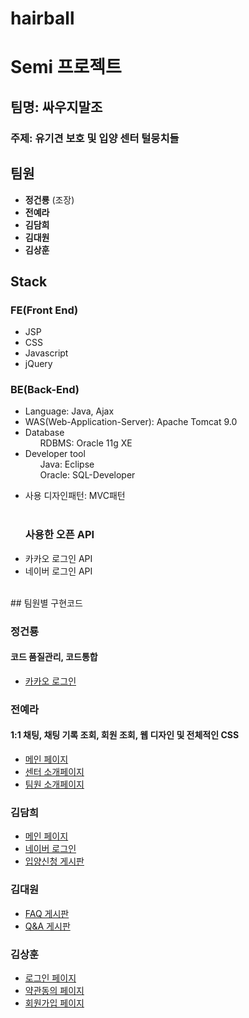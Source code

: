 # hairball
# Semi 프로젝트
## 팀명: 싸우지말조
### 주제: 유기견 보호 및 입양 센터 털뭉치들

  ## 팀원
<ul>
  <li><b>정건룡</b> (조장)</li>
  <li><b>전예라</b></li>
  <li><b>김담희</b></li>
  <li><b>김대원</b></li>
  <li><b>김상훈</b></li>
</ul>

## Stack

### FE(Front End)
<ul>
  <li>JSP</li>
  <li>CSS</li>
  <li>Javascript</li>
  <li>jQuery</li>
</ul>

### BE(Back-End)

<ul>
  <li>Language: Java, Ajax</li>
  <li>WAS(Web-Application-Server): Apache Tomcat 9.0</li>
  <li>Database
    <ul marker>RDBMS: Oracle 11g XE</ul>
  </li>
  <li>Developer tool
    <ul marker>Java: Eclipse</ul>
    <ul marker>Oracle: SQL-Developer</ul>
  </li>
</ul>
<ul>
  <li>사용 디자인패턴: MVC패턴</li><br>
  
  <h3> 사용한 오픈 API</h3>

   <li>카카오 로그인 API</li>
   <li>네이버 로그인 API</li>
</ul>
<br>
## 팀원별 구현코드

<h3>정건룡</h3>
<h4>코드 품질관리, 코드통합</h4>
<ul>
  <li><a href="http://localhost:8080/hairball/member/login">카카오 로그인</a></li>
</ul>

<h3>전예라</h3>
<h4>1:1 채팅, 채팅 기록 조회, 회원 조회, 웹 디자인 및 전체적인 CSS</h4>
<ul>
  <li><a href="http://localhost:8080/hairball/">메인 페이지</a></li>
  <li><a href="http://localhost:8080/hairball/introduce/introduce1.jsp">센터 소개페이지</a></li>
  <li><a href="http://localhost:8080/hairball/introduce/introduce2.jsp">팀원 소개페이지</a></li>   
</ul>

<h3>김담희</h3>
<ul>
  <li><a href="http://localhost:8080/hairball/">메인 페이지</a></li>
  <li><a href="https://accounts.kakao.com/login/?continue=https%3A%2F%2Fkauth.kakao.com%2Foauth%2Fauthorize%3Fresponse_type%3Dcode%26redirect_uri%3Dhttp%253A%252F%252Flocalhost%253A8080%252Fhairball%252Foauth%252Fkakao%26through_account%3Dtrue%26client_id%3Da7b86ff96d50db1785b75938758aeb44#login">네이버 로그인</a></li>
  <li><a href="http://localhost:8080/hairball/animal/animalAdoptionList">입양신청 게시판</a></li>   
</ul>

<h3>김대원</h3>
<ul> 
  <li><a href="http://localhost:8080/hairball/qnaBoard/questionIntro">FAQ 게시판</a></li>
  <li><a href="http://localhost:8080/hairball/qnaBoard/questionList">Q&A 게시판</a></li>   
</ul>

<h3>김상훈</h3>
<ul> 
  <li><a href="http://localhost:8080/hairball/member/login">로그인 페이지</a></li>
  <li><a href="http://localhost:8080/hairball/member/terms">약관동의 페이지</a></li>
  <li><a href="http://localhost:8080/hairball/member/memberEnroll">회원가입 페이지</a></li>   
</ul>

